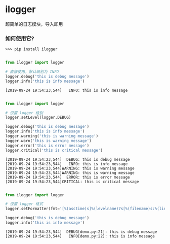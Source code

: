 # ilogger
超简单的日志模块，导入即用

### 如何使用它?

```shell
>>> pip install ilogger
```


```python

from ilogger import logger

# 直接使用，默认级别为 INFO
logger.debug('this is debug message')
logger.info('this is info message')
```

    [2019-09-24 19:54:23,544]   INFO: this is info message

```python

from ilogger import logger

# 设置 logger 级别
logger.setLevel(logger.DEBUG)

logger.debug('this is debug message')
logger.info('this is info message')
logger.warning('this is warning message')
logger.warn('this is warning message')
logger.error('this is error message')
logger.critical('this is critical message')
```
    [2019-09-24 19:54:23,544]  DEBUG: this is debug message
    [2019-09-24 19:54:23,544]   INFO: this is info message
    [2019-09-24 19:54:23,544]WARNING: this is warning message
    [2019-09-24 19:54:23,544]WARNING: this is warning message
    [2019-09-24 19:54:23,544]  ERROR: this is error message
    [2019-09-24 19:54:23,544]CRITICAL: this is critical message


```python

from ilogger import logger

# 设置 logger 格式
logger.setFormatter(fmt='[%(asctime)s]%(levelname)7s[%(filename)s:%(lineno)s]: %(message)s')

logger.debug('this is debug message')
logger.info('this is info message')
```

    [2019-09-24 19:54:23,544]  DEBUG[demo.py:21]: this is debug message
    [2019-09-24 19:54:23,544]   INFO[demo.py:22]: this is info message



